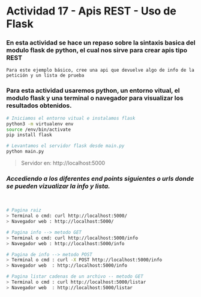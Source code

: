 # Actividad 17 - Apis REST - Uso de Flask

### En esta actividad se hace un repaso sobre la sintaxis basica del modulo flask de python, el cual nos sirve para crear apis tipo REST

`Para este ejemplo básico, cree una api que devuelve algo de info de la petición y un lista de prueba`

### Para esta actividad usaremos python, un entorno vitual, el modulo flask y una terminal o navegador para visualizar los resultados obtenidos.

```bash
# Iniciamos el entorno vitual e instalamos flask
python3 -m virtualenv env
source /env/bin/activate
pip install flask

# Levantamos el servidor flask desde main.py
python main.py
```
> Servidor en: http://localhost:5000

### *Accediendo a los diferentes end points siguientes o urls donde se pueden vizualizar la info y lista.*
<br>

```bash
# Pagina raiz
> Terminal o cmd: curl http://localhost:5000/
> Navegador web : http://localhost:5000/

# Pagina info --> metodo GET
> Terminal o cmd: curl http://localhost:5000/info
> Navegador web : http://localhost:5000/info

# Pagina de info --> metodo POST
> Terminal o cmd : curl -X POST http://localhost:5000/info
> Navegador web  : http://localhost:5000/info

# Pagina listar cadenas de un archivo -- metodo GET
> Terminal o cmd : curl http://localhost:5000/listar
> Navegador web  : http://localhost:5000/listar
```